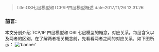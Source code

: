> title:OSI七层模型和TCP/IP四层模型概述
> date:2017/11/26 12:31:26

### 前言:
本文分别介绍 TCP/IP 四层模型和 OSI 七层模型的概念，对应关系，每层含义以及两者的区别。在了解两者相关概念前，先看看两者之间的对应关系，如下图所示：
!['banner'](https://raw.githubusercontent.com/yshunda/Notes/master/images/TCPIPOSI.png)
